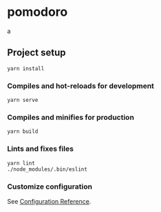 # pomodoro
a
## Project setup
```
yarn install
```

### Compiles and hot-reloads for development
```
yarn serve
```

### Compiles and minifies for production
```
yarn build
```

### Lints and fixes files
```
yarn lint
./node_modules/.bin/eslint
```

### Customize configuration
See [Configuration Reference](https://cli.vuejs.org/config/).
